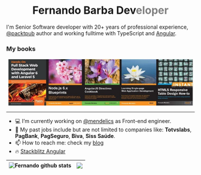 <div>
  <h1 style="text-align: center">
    <span >
      Fernando Barba Dev<span style="color: gray">eloper</span>
    </span>
  </h1>
  <p>
    I'm Senior Software developer with 20+ years of professional experience, <a href="https://www.packtpub.com/authors/fernando-monteiro" target="_blank">@packtpub</a> author and working fulltime with TypeScript and <a href="https://www.amazon.com/Fernando-Monteiro/e/B00J73VOHO" target="_blank">Angular</a>.
  </p>
</div>

### My books

<div style="text-align: center">

![my pyblished books](./images/books.jpeg)

</div>

---

- 💻 I’m currently working on [@mendelics](https://github.com/mendelics) as Front-end engineer.
- 💼 My past jobs include but are not limited to companies like: **Totvslabs**, **PagBank**, **PagSeguro**, **Biva**, **Siss Saúde**.
- 📫 How to reach me: check my [blog](https://barbadev.netlify.app/)
- 🔥 [Stackblitz Angular](https://stackblitz.com/@newaeonweb/collections/angular)

| <img align="center" src="https://github-readme-stats.vercel.app/api?username=newaeonweb&show_icons=true&include_all_commits=true&count_private=true&theme=flag-india&hide_border=true" alt="Fernando github stats" /> | <img align="center" src="https://github-readme-stats.vercel.app/api/top-langs/?username=newaeonweb&layout=compact&theme=flag-india&hide_border=true" /> |
| --------------------------------------------------------------------------------------------------------------------------------------------------------------------------------------------------------------------- | ------------------------------------------------------------------------------------------------------------------------------------------------------- |
